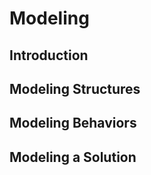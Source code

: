 <link rel="stylesheet" href="{{baseUrl}}/css/textbook.css">

<div class="website-content">

<div id="main">

# Modeling

## Introduction

<include src="introduction/what/print.md" />
<include src="introduction/how/print.md" />
<include src="introduction/umlModels/print.md" />

## Modeling Structures

<include src="modelingStructures/classDiagramsBasic/print.md" />
<!-- <include src="modelingStructures/classDiagramsIntermediate/print.md" /> -->
<!-- <include src="modelingStructures/classDiagramsAdvanced/print.md" /> -->
<include src="modelingStructures/objectDiagrams/print.md" />
<include src="modelingStructures/objectOrientedDomainModels/print.md" />
<include src="modelingStructures/deploymentDiagrams/print.md" />
<include src="modelingStructures/componentDiagrams/print.md" />
<include src="modelingStructures/packageDiagrams/print.md" />
<include src="modelingStructures/compositeStructureDiagrams/print.md" />

## Modeling Behaviors

<include src="modelingBehaviors/activityDiagrams/print.md" />
<include src="modelingBehaviors/sequenceDiagramsBasic/print.md" />
<!-- <include src="modelingBehaviors/sequenceDiagramsIntermediate/print.md" /> -->
<!-- <include src="modelingBehaviors/sequenceDiagramsAdvanced/print.md" /> -->
<include src="modelingBehaviors/useCaseDiagrams/print.md" />
<include src="modelingBehaviors/timingDiagrams/print.md" />
<include src="modelingBehaviors/interactionOverviewDiagrams/print.md" />
<include src="modelingBehaviors/communicationDiagrams/print.md" />
<include src="modelingBehaviors/stateMachineDiagrams/print.md" />

## Modeling a Solution

<include src="modelingASolution/introduction/print.md" />
<include src="modelingASolution/basic/print.md" />
<include src="modelingASolution/intermediate/print.md" />

<!-- TODO: add review -->

</div>

</div>
